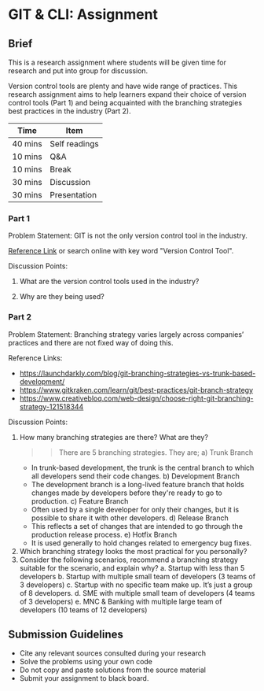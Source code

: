 # GIT & CLI: Assignment

## Brief

This is a research assignment where students will be given time for research and put into group for discussion.

Version control tools are plenty and have wide range of practices. This research assignment aims to help learners expand their choice of version control tools (Part 1) and being acquainted with the branching strategies best practices in the industry (Part 2).

| Time    | Item          |
| ------- | ------------- |
| 40 mins | Self readings |
| 10 mins | Q&A           |
| 10 mins | Break         |
| 30 mins | Discussion    |
| 30 mins | Presentation  |

### Part 1

Problem Statement: GIT is not the only version control tool in the industry.

[Reference Link](https://www.softwaretestinghelp.com/version-control-software/) or search online with key word "Version Control Tool".

Discussion Points:

1. What are the version control tools used in the industry?

1. Why are they being used?

### Part 2

Problem Statement: Branching strategy varies largely across companies’ practices and there are not fixed way of doing this.

Reference Links:

- https://launchdarkly.com/blog/git-branching-strategies-vs-trunk-based-development/
- https://www.gitkraken.com/learn/git/best-practices/git-branch-strategy
- https://www.creativebloq.com/web-design/choose-right-git-branching-strategy-121518344

Discussion Points:

1. How many branching strategies are there? What are they?
   > > There are 5 branching strategies. They are;
   > > a) Trunk Branch
   - In trunk-based development, the trunk is the central branch to which all developers send their code changes.
     b) Development Branch
   - The development branch is a long-lived feature branch that holds changes made by developers before they're ready to go to production.
     c) Feature Branch
   - Often used by a single developer for only their changes, but it is possible to share it with other developers.
     d) Release Branch
   - This reflects a set of changes that are intended to go through the production release process.
     e) Hotfix Branch
   - It is used generally to hold changes related to emergency bug fixes.
1. Which branching strategy looks the most practical for you personally?
1. Consider the following scenarios, recommend a branching strategy suitable for the scenario, and explain why?
   a. Startup with less than 5 developers
   b. Startup with multiple small team of developers (3 teams of 3 developers)
   c. Startup with no specific team make up. It’s just a group of 8 developers.
   d. SME with multiple small team of developers (4 teams of 3 developers)
   e. MNC & Banking with multiple large team of developers (10 teams of 12 developers)

## Submission Guidelines

- Cite any relevant sources consulted during your research
- Solve the problems using your own code
- Do not copy and paste solutions from the source material
- Submit your assignment to black board.
